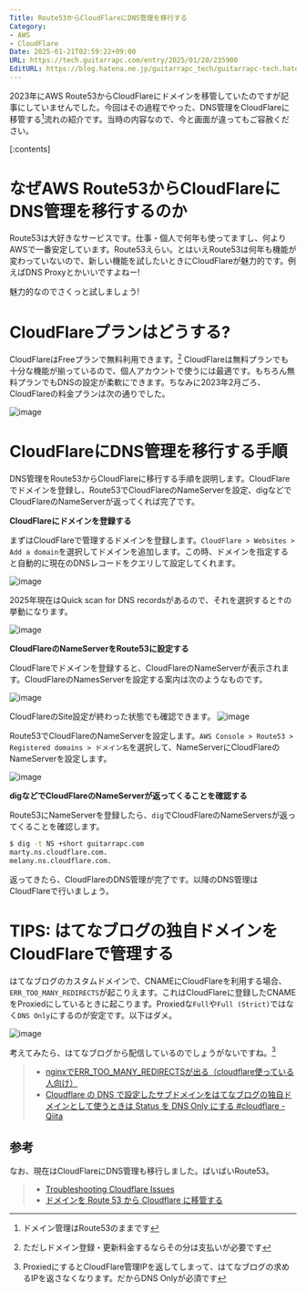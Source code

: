 ```yaml
---
Title: Route53からCloudFlareにDNS管理を移行する
Category:
- AWS
- CloudFlare
Date: 2025-01-21T02:59:22+09:00
URL: https://tech.guitarrapc.com/entry/2025/01/20/235900
EditURL: https://blog.hatena.ne.jp/guitarrapc_tech/guitarrapc-tech.hatenablog.com/atom/entry/4207112889963559645
---
```


2023年にAWS Route53からCloudFlareにドメインを移管していたのですが記事にしていませんでした。今回はその過程でやった、DNS管理をCloudFlareに移管する[^1]流れの紹介です。当時の内容なので、今と画面が違ってもご容赦ください。

[:contents]

# なぜAWS Route53からCloudFlareにDNS管理を移行するのか

Route53は大好きなサービスです。仕事・個人で何年も使ってますし、何よりAWSで一番安定しています。Route53えらい。とはいえRoute53は何年も機能が変わっていないので、新しい機能を試したいときにCloudFlareが魅力的です。例えばDNS Proxyとかいいですよねー!

魅力的なのでさくっと試しましょう!

# CloudFlareプランはどうする?

CloudFlareはFreeプランで無料利用できます。[^2] CloudFlareは無料プランでも十分な機能が揃っているので、個人アカウントで使うには最適です。もちろん無料プランでもDNSの設定が柔軟にできます。ちなみに2023年2月ごろ、CloudFlareの料金プランは次の通りでした。

![image](https://github.com/user-attachments/assets/021bc523-f05b-4788-b4d2-605be9da2669)

# CloudFlareにDNS管理を移行する手順

DNS管理をRoute53からCloudFlareに移行する手順を説明します。CloudFlareでドメインを登録し、Route53でCloudFlareのNameServerを設定、digなどでCloudFlareのNameServerが返ってくれば完了です。

**CloudFlareにドメインを登録する**

まずはCloudFlareで管理するドメインを登録します。`CloudFlare > Websites > Add a domain`を選択してドメインを追加します。この時、ドメインを指定すると自動的に現在のDNSレコードをクエリして設定してくれます。

![image](https://github.com/user-attachments/assets/a3c63a89-ee71-487c-aef3-e9b15f8dd829)

2025年現在はQuick scan for DNS recordsがあるので、それを選択すると↑の挙動になります。

![image](https://github.com/user-attachments/assets/4f4f0fcc-80e2-4f9e-afc0-ba29f5153df6)

**CloudFlareのNameServerをRoute53に設定する**

CloudFlareでドメインを登録すると、CloudFlareのNameServerが表示されます。CloudFlareのNamesServerを設定する案内は次のようなものです。

![image](https://github.com/user-attachments/assets/5eeef374-9ad1-48c9-b8ff-c6f071042caf)

CloudFlareのSite設定が終わった状態でも確認できます。
![image](https://github.com/user-attachments/assets/81a72403-fbdb-44f2-8582-10b22270c949)

Route53でCloudFlareのNameServerを設定します。`AWS Console > Route53 > Registered domains > ドメイン名`を選択して、NameServerにCloudFlareのNameServerを設定します。

![image](https://github.com/user-attachments/assets/085690c8-95f0-45dc-a423-7f90eddce7c2)

**digなどでCloudFlareのNameServerが返ってくることを確認する**

Route53にNameServerを登録したら、`dig`でCloudFlareのNameServersが返ってくることを確認します。

```bash
$ dig -t NS +short guitarrapc.com
marty.ns.cloudflare.com.
melany.ns.cloudflare.com.
```

返ってきたら、CloudFlareのDNS管理が完了です。以降のDNS管理はCloudFlareで行いましょう。

# TIPS: はてなブログの独自ドメインをCloudFlareで管理する

はてなブログのカスタムドメインで、CNAMEにCloudFlareを利用する場合、`ERR_TOO_MANY_REDIRECTS`が起こりえます。これはCloudFlareに登録したCNAMEをProxiedにしているときに起こります。Proxiedな`Full`や`Full (Strict)`ではなく`DNS Only`にするのが安定です。以下はダメ。

![image](https://github.com/user-attachments/assets/ca286cb3-fbc7-4f9b-8e1c-92c3a4c5d65f)

考えてみたら、はてなブログから配信しているのでしょうがないですね。[^3]

> * [nginxでERR_TOO_MANY_REDIRECTSが出る（cloudflare使っている人向け）](https://soudan.hatenablog.jp/entry/cloudflare-too-many-redirects)
> * [Cloudflare の DNS で設定したサブドメインをはてなブログの独自ドメインとして使うときは Status を DNS Only にする #cloudflare - Qiita](https://qiita.com/kymmt90/items/1200e6e8ac0170cfea0a)

## 参考

なお、現在はCloudFlareにDNS管理も移行しました。ばいばいRoute53。

> * [Troubleshooting Cloudflare Issues](https://spinupwp.com/doc/troubleshooting-cloudflare-issues)
> * [ドメインを Route 53 から Cloudflare に移管する](https://zenn.dev/a24k/articles/20220527-cloudflare-dns)

[^1]: ドメイン管理はRoute53のままです
[^2]: ただしドメイン登録・更新料金するならその分は支払いが必要です
[^3]: ProxiedにするとCloudFlare管理IPを返してしまって、はてなブログの求めるIPを返さなくなります。だからDNS Onlyが必須です
